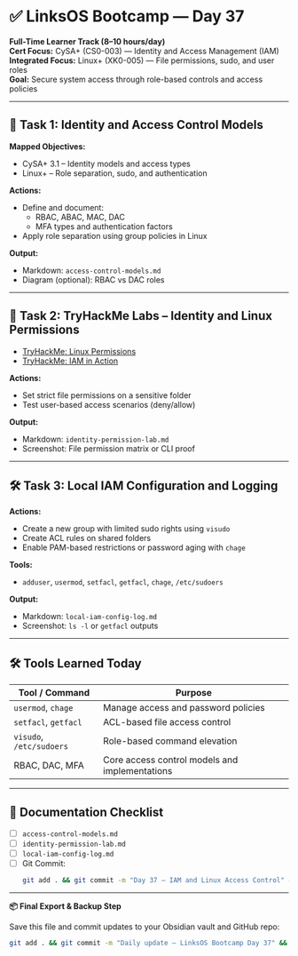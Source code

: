 # ✅ LinksOS Bootcamp — Day 37

**Full-Time Learner Track (8–10 hours/day)**  
**Cert Focus:** CySA+ (CS0-003) — Identity and Access Management (IAM)  
**Integrated Focus:** Linux+ (XK0-005) — File permissions, sudo, and user roles  
**Goal:** Secure system access through role-based controls and access policies

---

## 🔐 Task 1: Identity and Access Control Models

**Mapped Objectives:**  
- CySA+ 3.1 – Identity models and access types  
- Linux+ – Role separation, sudo, and authentication

**Actions:**  
- Define and document:
  - RBAC, ABAC, MAC, DAC  
  - MFA types and authentication factors  
- Apply role separation using group policies in Linux

**Output:**  
- Markdown: `access-control-models.md`  
- Diagram (optional): RBAC vs DAC roles

---

## 🧪 Task 2: TryHackMe Labs – Identity and Linux Permissions

- [TryHackMe: Linux Permissions](https://tryhackme.com/room/linuxfilepermissions)  
- [TryHackMe: IAM in Action](https://tryhackme.com/room/iaminaws)

**Actions:**  
- Set strict file permissions on a sensitive folder  
- Test user-based access scenarios (deny/allow)

**Output:**  
- Markdown: `identity-permission-lab.md`  
- Screenshot: File permission matrix or CLI proof

---

## 🛠️ Task 3: Local IAM Configuration and Logging

**Actions:**  
- Create a new group with limited sudo rights using `visudo`  
- Create ACL rules on shared folders  
- Enable PAM-based restrictions or password aging with `chage`

**Tools:**  
- `adduser`, `usermod`, `setfacl`, `getfacl`, `chage`, `/etc/sudoers`

**Output:**  
- Markdown: `local-iam-config-log.md`  
- Screenshot: `ls -l` or `getfacl` outputs

---

## 🛠️ Tools Learned Today

| Tool / Command     | Purpose                                       |
|--------------------|-----------------------------------------------|
| `usermod`, `chage` | Manage access and password policies           |
| `setfacl`, `getfacl` | ACL-based file access control               |
| `visudo`, `/etc/sudoers` | Role-based command elevation            |
| RBAC, DAC, MFA      | Core access control models and implementations|

---

## 📁 Documentation Checklist

- [ ] `access-control-models.md`  
- [ ] `identity-permission-lab.md`  
- [ ] `local-iam-config-log.md`  
- [ ] Git Commit:
  ```bash
  git add . && git commit -m "Day 37 – IAM and Linux Access Control" && git push origin main
  ```

---

**📦 Final Export & Backup Step**

Save this file and commit updates to your Obsidian vault and GitHub repo:

```bash
git add . && git commit -m "Daily update – LinksOS Bootcamp Day 37" && git push origin main
```
